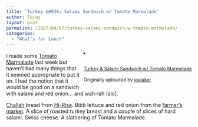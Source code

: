 ```yaml
---
title: 'Turkey &#038; Salami Sandwich w/ Tomato Marmalade'
author: lbjay
layout: post
permalink: /2007/09/07/turkey-salami-sandwich-w-tomato-marmalade/
categories:
  - "What's for Lunch"
---
```

<abbr class="unapi-id" title=""><!-- &nbsp; --></abbr> 

<div style="float: right; margin-left: 10px; margin-bottom: 10px;">
  <a href="http://www.flickr.com/photos/37849137@N00/1342691776/" title="photo sharing"><img src="http://farm2.static.flickr.com/1180/1342691776_06cee1749f_m.jpg" alt="" style="border: solid 2px #000000;" /></a><br /> <br /> <span style="font-size: 0.9em; margin-top: 0px;"><br /> <a href="http://www.flickr.com/photos/37849137@N00/1342691776/">Turkey & Salami Sandwich w/ Tomato Marmelade</a><br /> <br /> Originally uploaded by <a href="http://www.flickr.com/people/37849137@N00/">jayluker</a><br /> </span>
</div>

I made some [Tomato Marmalade][1] last week but haven&#8217;t had many things that it seemed appropriate to put it on. I had the notion that it would be good on a sandwich with salami and red onion&#8230; and wah-lah [sic].

<a href='http://en.wikipedia.org/wiki/Challah' target='_blank'>Challah</a> bread from [Hi-Rise][2]. Bibb lettuce and red onion from the [farmer&#8217;s market][3]. A slice of roasted turkey breast and a couple of slices of hard salami. Swiss cheese. A slathering of Tomato Marmalade.  
<br clear="all" />

 [1]: http://www.culiblog.org/2007/06/tomato-marmalade-a-la-tal-who-is-back-in-the-old-country/
 [2]: http://www.judysbook.com/members/34449/posts/2006/5/372776/
 [3]: http://www.lexingtonfarmersmarket.org/
